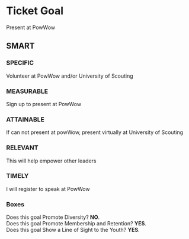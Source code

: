 # Ticket Goal #

Present at PowWow

## SMART ##

### SPECIFIC ###

Volunteer at PowWow and/or University of Scouting

### MEASURABLE ###

Sign up to present at PowWow

### ATTAINABLE ###

If can not present at powWow, present virtually at University of Scouting

### RELEVANT ###

This will help empower other leaders

### TIMELY ###

I will register to speak at PowWow

### Boxes ###

Does this goal Promote Diversity? **NO**.  
Does this goal Promote Membership and Retention? **YES**.  
Does this goal Show a Line of Sight to the Youth? **YES**.
